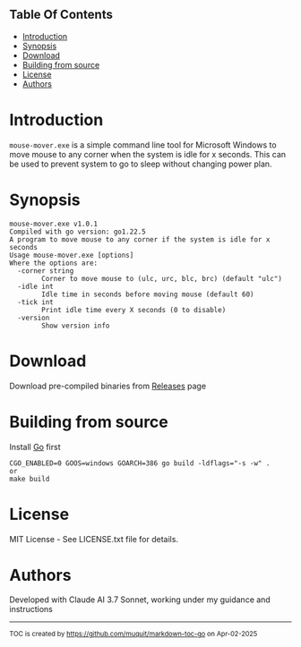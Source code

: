## Table Of Contents
- [Introduction](#introduction)
- [Synopsis](#synopsis)
- [Download](#download)
- [Building from source](#building-from-source)
- [License](#license)
- [Authors](#authors)

# Introduction

`mouse-mover.exe` is a simple command line tool for Microsoft Windows to 
move mouse to any corner when the system is idle for x seconds. This can
be used to prevent system to go to sleep without changing power plan.

# Synopsis
```
mouse-mover.exe v1.0.1
Compiled with go version: go1.22.5
A program to move mouse to any corner if the system is idle for x seconds
Usage mouse-mover.exe [options]
Where the options are:
  -corner string
        Corner to move mouse to (ulc, urc, blc, brc) (default "ulc")
  -idle int
        Idle time in seconds before moving mouse (default 60)
  -tick int
        Print idle time every X seconds (0 to disable)
  -version
        Show version info
```

# Download

Download pre-compiled binaries from
[Releases](https://github.com/muquit/mouse-mover/releases) page


# Building from source
Install [Go](https://go.dev/) first

```
CGO_ENABLED=0 GOOS=windows GOARCH=386 go build -ldflags="-s -w" .
or
make build
```
# License

MIT License - See LICENSE.txt file for details.

# Authors

Developed with Claude AI 3.7 Sonnet, working under my guidance and instructions

---
<sub>TOC is created by https://github.com/muquit/markdown-toc-go on Apr-02-2025</sub>
